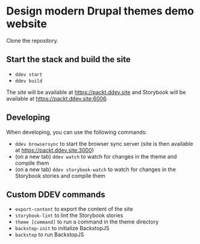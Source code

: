 # Design modern Drupal themes demo website

Clone the repository.

## Start the stack and build the site

* `ddev start`
* `ddev build`

The site will be available at https://packt.ddev.site and Storybook will be
available at https://packt.ddev.site:6006.

## Developing

When developing, you can use the following commands:

* `ddev browsersync` to start the browser sync server (site is then available at https://packt.ddev.site:3000)
* (on a new tab) `ddev watch` to watch for changes in the theme and compile them
* (on a new tab) `ddev storybook-watch` to watch for changes in the Storybook stories and compile them

## Custom DDEV commands

* `export-content` to export the content of the site
* `storybook-lint` to lint the Storybook stories
* `theme [command]` to run a command in the theme directory
* `backstop-init` to initialize BackstopJS
* `backstop` to run BackstopJS
